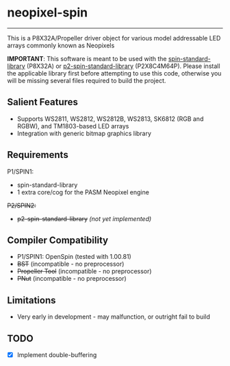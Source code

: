 # neopixel-spin
---------------

This is a P8X32A/Propeller driver object for various model addressable LED arrays commonly known as Neopixels

**IMPORTANT**: This software is meant to be used with the [spin-standard-library](https://github.com/avsa242/spin-standard-library) (P8X32A) or [p2-spin-standard-library](https://github.com/avsa242/p2-spin-standard-library) (P2X8C4M64P). Please install the applicable library first before attempting to use this code, otherwise you will be missing several files required to build the project.

## Salient Features

* Supports WS2811, WS2812, WS2812B, WS2813, SK6812 (RGB and RGBW), and TM1803-based LED arrays
* Integration with generic bitmap graphics library

## Requirements

P1/SPIN1:
* spin-standard-library
* 1 extra core/cog for the PASM Neopixel engine

~~P2/SPIN2:~~
* ~~p2-spin-standard-library~~ _(not yet implemented)_

## Compiler Compatibility

* P1/SPIN1: OpenSpin (tested with 1.00.81)
* ~~BST~~ (incompatible - no preprocessor)
* ~~Propeller Tool~~ (incompatible - no preprocessor)
* ~~PNut~~ (incompatible - no preprocessor)

## Limitations

* Very early in development - may malfunction, or outright fail to build

## TODO

- [x] Implement double-buffering
